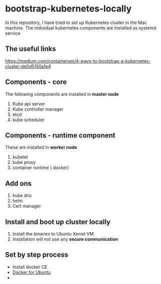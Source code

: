 # bootstrap-kubernetes-locally
In this repository, I have tried to set up Kubernetes cluster in the Mac machine. The individual kubernetes components are installed as systemd service
## The useful links
https://medium.com/containerum/4-ways-to-bootstrap-a-kubernetes-cluster-de0d5150a1e4

## Components - core
The following components are installed in **master node**
1. Kube api server
2. Kube controller manager
3. etcd
4. kube scheduler

## Components - runtime component
These are installed in **worker node**
1. kubelet
2. kube proxy
3. container runtime ( docker)

## Add ons
1. kube dns
2. helm
3. Cert manager

## Install and boot up cluster locally
1. Install the binaries to Ubuntu Xeniel VM.
2. Installation will not use any **secure communication** 

## Set by step process

 - Install docker CE 
 - [Docker for Ubuntu](https://docs.docker.com/install/linux/docker-ce/ubuntu/#install-docker-ce)
 - 

<!--stackedit_data:
eyJoaXN0b3J5IjpbLTEwMjQwNTc0MzUsLTI1MzYwMzQ0N119
-->
